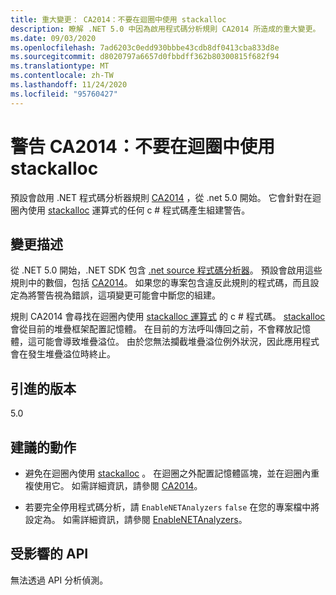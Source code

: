 ```yaml
---
title: 重大變更： CA2014：不要在迴圈中使用 stackalloc
description: 瞭解 .NET 5.0 中因為啟用程式碼分析規則 CA2014 所造成的重大變更。
ms.date: 09/03/2020
ms.openlocfilehash: 7ad6203c0edd930bbbe43cdb8df0413cba833d8e
ms.sourcegitcommit: d8020797a6657d0fbbdff362b80300815f682f94
ms.translationtype: MT
ms.contentlocale: zh-TW
ms.lasthandoff: 11/24/2020
ms.locfileid: "95760427"
---
```

# <a name="warning-ca2014-do-not-use-stackalloc-in-loops"></a>警告 CA2014：不要在迴圈中使用 stackalloc

預設會啟用 .NET 程式碼分析器規則 [CA2014](/visualstudio/code-quality/ca2014) ，從 .net 5.0 開始。 它會針對在迴圈內使用 [stackalloc](../../../../csharp/language-reference/operators/stackalloc.md) 運算式的任何 c # 程式碼產生組建警告。

## <a name="change-description"></a>變更描述

從 .NET 5.0 開始，.NET SDK 包含 [.net source 程式碼分析器](../../../../fundamentals/code-analysis/overview.md)。 預設會啟用這些規則中的數個，包括 [CA2014](/visualstudio/code-quality/ca2014)。 如果您的專案包含違反此規則的程式碼，而且設定為將警告視為錯誤，這項變更可能會中斷您的組建。

規則 CA2014 會尋找在迴圈內使用 [stackalloc 運算式](../../../../csharp/language-reference/operators/stackalloc.md) 的 c # 程式碼。 [stackalloc](../../../../csharp/language-reference/operators/stackalloc.md) 會從目前的堆疊框架配置記憶體。 在目前的方法呼叫傳回之前，不會釋放記憶體，這可能會導致堆疊溢位。 由於您無法攔截堆疊溢位例外狀況，因此應用程式會在發生堆疊溢位時終止。

## <a name="version-introduced"></a>引進的版本

5.0

## <a name="recommended-action"></a>建議的動作

- 避免在迴圈內使用 [stackalloc](../../../../csharp/language-reference/operators/stackalloc.md) 。 在迴圈之外配置記憶體區塊，並在迴圈內重複使用它。 如需詳細資訊，請參閱 [CA2014](/visualstudio/code-quality/ca2014)。

- 若要完全停用程式碼分析，請 `EnableNETAnalyzers` `false` 在您的專案檔中將設定為。 如需詳細資訊，請參閱 [EnableNETAnalyzers](../../../project-sdk/msbuild-props.md#enablenetanalyzers)。

## <a name="affected-apis"></a>受影響的 API

無法透過 API 分析偵測。

<!--

### Affected APIs

Not detectable via API analysis.

### Category

Code analysis

-->
